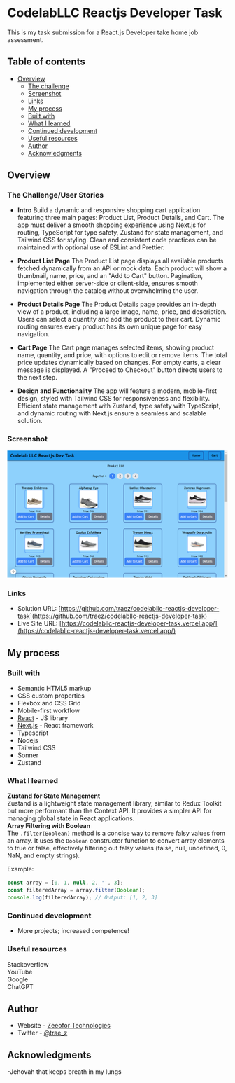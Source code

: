 # CodelabLLC Reactjs Developer Task

This is my task submission for a React.js Developer take home job assessment.

## Table of contents

- [Overview](#overview)
  - [The challenge](#the-challenge)
  - [Screenshot](#screenshot)
  - [Links](#links)
  - [My process](#my-process)
  - [Built with](#built-with)
  - [What I learned](#what-i-learned)
  - [Continued development](#continued-development)
  - [Useful resources](#useful-resources)
  - [Author](#author)
  - [Acknowledgments](#acknowledgments)

## Overview

### The Challenge/User Stories

- **Intro** 
Build a dynamic and responsive shopping cart application featuring three main pages: Product List, Product Details, and Cart. The app must deliver a smooth shopping experience using Next.js for routing, TypeScript for type safety, Zustand for state management, and Tailwind CSS for styling. Clean and consistent code practices can be maintained with optional use of ESLint and Prettier.    

- **Product List Page** 
The Product List page displays all available products fetched dynamically from an API or mock data. Each product will show a thumbnail, name, price, and an "Add to Cart" button. Pagination, implemented either server-side or client-side, ensures smooth navigation through the catalog without overwhelming the user.    

- **Product Details Page** 
The Product Details page provides an in-depth view of a product, including a large image, name, price, and description. Users can select a quantity and add the product to their cart. Dynamic routing ensures every product has its own unique page for easy navigation.    

- **Cart Page** 
The Cart page manages selected items, showing product name, quantity, and price, with options to edit or remove items. The total price updates dynamically based on changes. For empty carts, a clear message is displayed. A "Proceed to Checkout" button directs users to the next step.    

- **Design and Functionality** 
The app will feature a modern, mobile-first design, styled with Tailwind CSS for responsiveness and flexibility. Efficient state management with Zustand, type safety with TypeScript, and dynamic routing with Next.js ensure a seamless and scalable solution.   

### Screenshot

![](/public/screenshot-desktop.png)

### Links

- Solution URL: [https://github.com/traez/codelabllc-reactjs-developer-task](https://github.com/traez/codelabllc-reactjs-developer-task)
- Live Site URL: [https://codelabllc-reactjs-developer-task.vercel.app/](https://codelabllc-reactjs-developer-task.vercel.app/)

## My process

### Built with

- Semantic HTML5 markup
- CSS custom properties
- Flexbox and CSS Grid
- Mobile-first workflow
- [React](https://reactjs.org/) - JS library
- [Next.js](https://nextjs.org/) - React framework
- Typescript
- Nodejs            
- Tailwind CSS     
- Sonner 
- Zustand  

### What I learned
   
**Zustand for State Management**  
Zustand is a lightweight state management library, similar to Redux Toolkit but more performant than the Context API. It provides a simpler API for managing global state in React applications.   
**Array Filtering with Boolean**  
The `.filter(Boolean)` method is a concise way to remove falsy values from an array. It uses the `Boolean` constructor function to convert array elements to true or false, effectively filtering out falsy values (false, null, undefined, 0, NaN, and empty strings).

Example:
```javascript
const array = [0, 1, null, 2, '', 3];
const filteredArray = array.filter(Boolean);
console.log(filteredArray); // Output: [1, 2, 3]
```

### Continued development

- More projects; increased competence!

### Useful resources

Stackoverflow  
YouTube  
Google  
ChatGPT

## Author

- Website - [Zeeofor Technologies](https://zeeofortech.vercel.app/)
- Twitter - [@trae_z](https://twitter.com/trae_z)

## Acknowledgments

-Jehovah that keeps breath in my lungs
